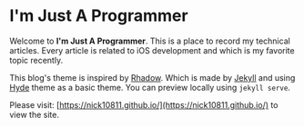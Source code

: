 # I'm Just A Programmer

Welcome to **I'm Just A Programmer**. This is a place to record my technical articles. Every article is related to iOS development and which is my favorite topic recently.

This blog's theme is inspired by [Rhadow](https://rhadow.github.io). Which is made by [Jekyll](https://docs.github.com/en/pages/setting-up-a-github-pages-site-with-jekyll) and using [Hyde](https://github.com/poole/hyde) theme as a basic theme. You can preview locally using `jekyll serve`.

Please visit: [https://nick10811.github.io/](https://nick10811.github.io/) to view the site.
